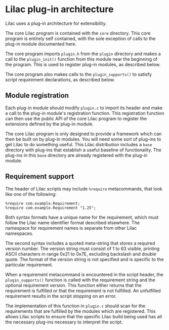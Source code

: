 # Lilac plug-in architecture

Lilac uses a plug-in architecture for extensibility.

The core Lilac program is contained with the `core` directory.  This core program is entirely self contained, with the sole exception of calls to the plug-in module documented here.

The core program imports `plugin.h` from the `plugin` directory and makes a call to the `plugin_init()` function from this module near the beginning of the program.  This is used to register plug-in modules, as described below.

The core program also makes calls to the `plugin_supports()` to satisfy script requirement declarations, as described below.

## Module registration

Each plug-in module should modify `plugin.c` to import its header and make a call to the plug-in module's registration function.  This registration function can then use the public API of the core Lilac program to register the extensions defined by the plug-in module.

The core Lilac program is only designed to provide a framework which can then be built on by plug-in modules.  You will need some sort of plug-ins to get Lilac to do something useful.  This Lilac distribution includes a `base` directory with plug-ins that establish a useful baseline of functionality.  The plug-ins in this `base` directory are already registered with the plug-in module.

## Requirement support

The header of Lilac scripts may include `%require` metacommands, that look like one of the following:

    %require com.example.Requirement;
    %require com.example.Requirement "1.25";

Both syntax formats have a unique name for the requirement, which must follow the Lilac name identifier format described elsewhere.  The namespace for requirement names is separate from other Lilac namespaces.

The second syntax includes a quoted meta-string that stores a required version number.  The version string must consist of 1 to 63 visible, printing ASCII characters in range 0x21 to 0x7E, excluding backslash and double quote.  The format of the version string is not specified and is specific to the particular requirement.

When a requirement metacommand is encountered in the script header, the `plugin_supports()` function is called with the requirement string and the optional requirement version.  This function either returns that the requirement is fulfilled or that the requirement is not fulfilled.  An unfulfilled requirement results in the script stopping on an error.

The implementation of this function in `plugin.c` should scan for the requirements that are fulfilled by the modules which are registered.  This allows Lilac scripts to ensure that the specific Lilac build being used has all the necessary plug-ins necessary to interpret the script.
